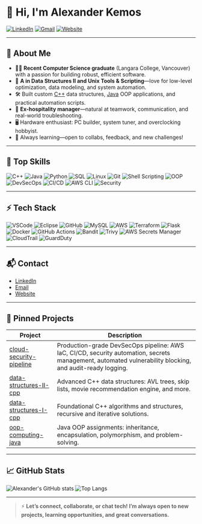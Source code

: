 # 👋 Hi, I'm Alexander Kemos

[![LinkedIn](https://img.shields.io/badge/LinkedIn-Connect-blue?logo=linkedin)](https://www.linkedin.com/in/alexanderkemos) 
[![Gmail](https://img.shields.io/badge/Email-alexanderkemosca@gmail.com-D14836?logo=gmail&logoColor=white)](mailto:alexanderkemosca@gmail.com)
[![Website](https://img.shields.io/badge/Website-alexanderkemos.ca-1E90FF?logo=internet-explorer&logoColor=white)](https://www.alexanderkemos.ca)


---

## 🚀 About Me

- 🧑‍💻 **Recent Computer Science graduate** (Langara College, Vancouver) with a passion for building robust, efficient software.
- 🥇 **A in Data Structures II and Unix Tools & Scripting**—love for low-level optimization, data modeling, and system automation.
- 🛠️ Built custom [C++](https://github.com/AlexanderGRTCh/data-structures-II-cpp) data structures, [Java](https://github.com/AlexanderGRTCh/oop-computing-java) OOP applications, and practical automation scripts.
- 🤝 **Ex-hospitality manager**—natural at teamwork, communication, and real-world troubleshooting.
- 🖥️ Hardware enthusiast: PC builder, system tuner, and overclocking hobbyist.
- 🌱 Always learning—open to collabs, feedback, and new challenges!

---

## 🏅 Top Skills

![C++](https://img.shields.io/badge/C%2B%2B-00599C?logo=c%2B%2B&logoColor=white)
![Java](https://img.shields.io/badge/Java-ED8B00?logo=java&logoColor=white)
![Python](https://img.shields.io/badge/Python-3776AB?logo=python&logoColor=white)
![SQL](https://img.shields.io/badge/SQL-4479A1?logo=postgresql&logoColor=white)
![Linux](https://img.shields.io/badge/Linux-FCC624?logo=linux&logoColor=black)
![Git](https://img.shields.io/badge/Git-F05032?logo=git&logoColor=white)
![Shell Scripting](https://img.shields.io/badge/Shell-121011?logo=gnu-bash&logoColor=white)
![OOP](https://img.shields.io/badge/OOP-00599C?logo=java&logoColor=white)
![DevSecOps](https://img.shields.io/badge/DevSecOps-008080?logo=devsecops&logoColor=white)
![CI/CD](https://img.shields.io/badge/CI%2FCD-4CAF50?logo=gitlab&logoColor=white)
![AWS CLI](https://img.shields.io/badge/AWS_CLI-232F3E?logo=amazon-aws&logoColor=white)
![Security](https://img.shields.io/badge/Security-FF0000?logo=security&logoColor=white)

---

## ⚡ Tech Stack

![VSCode](https://img.shields.io/badge/VSCode-007ACC?logo=visual-studio-code&logoColor=white)
![Eclipse](https://img.shields.io/badge/Eclipse-2C2255?logo=eclipse-ide&logoColor=white)
![GitHub](https://img.shields.io/badge/GitHub-181717?logo=github)
![MySQL](https://img.shields.io/badge/MySQL-4479A1?logo=mysql&logoColor=white)
![AWS](https://img.shields.io/badge/AWS-232F3E?logo=amazon-aws&logoColor=white)
![Terraform](https://img.shields.io/badge/Terraform-623CE4?logo=terraform&logoColor=white)
![Flask](https://img.shields.io/badge/Flask-000000?logo=flask&logoColor=white)
![Docker](https://img.shields.io/badge/Docker-2496ED?logo=docker&logoColor=white)
![GitHub Actions](https://img.shields.io/badge/GitHub%20Actions-2088FF?logo=github-actions&logoColor=white)
![Bandit](https://img.shields.io/badge/Bandit-FFD43B?logo=python&logoColor=black)
![Trivy](https://img.shields.io/badge/Trivy-0D253F?logo=aqua&logoColor=white)
![AWS Secrets Manager](https://img.shields.io/badge/Secrets_Manager-CC1F1F?logo=amazon-aws&logoColor=white)
![CloudTrail](https://img.shields.io/badge/CloudTrail-6A1B9A?logo=amazon-aws&logoColor=white)
![GuardDuty](https://img.shields.io/badge/GuardDuty-4F8A10?logo=amazon-aws&logoColor=white)



---

## 📬 Contact

- [LinkedIn](https://www.linkedin.com/in/alexanderkemos)
- [Email](mailto:alexanderkemos@gmail.com)
- [Website](https://www.alexanderkemos.ca)

---

## 📌 Pinned Projects

| Project | Description |
| ------- | ----------- |
| [cloud-security-pipeline](https://github.com/AlexanderGRTCh/cloud-security-pipeline) | Production-grade DevSecOps pipeline: AWS IaC, CI/CD, security automation, secrets management, automated vulnerability blocking, and audit-ready logging. |
| [data-structures-II-cpp](https://github.com/AlexanderGRTCh/data-structures-II-cpp) | Advanced C++ data structures: AVL trees, skip lists, movie recommendation engine, and more. |
| [data-structures-I-cpp](https://github.com/AlexanderGRTCh/data-structures-I-cpp) | Foundational C++ algorithms and structures, recursive and iterative solutions. |
| [oop-computing-java](https://github.com/AlexanderGRTCh/oop-computing-java) | Java OOP assignments: inheritance, encapsulation, polymorphism, and problem-solving. |

---

## 📈 GitHub Stats

![Alexander's GitHub stats](https://github-readme-stats.vercel.app/api?username=AlexanderGRTCh&show_icons=true&theme=dark)
![Top Langs](https://github-readme-stats.vercel.app/api/top-langs/?username=AlexanderGRTCh&layout=compact&theme=dark)

---

> ⚡ **Let’s connect, collaborate, or chat tech! I’m always open to new projects, learning opportunities, and great conversations.**

